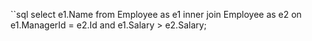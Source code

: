 ``sql
select e1.Name from Employee as e1 inner join Employee as e2 on e1.ManagerId = e2.Id and e1.Salary > e2.Salary;
```
